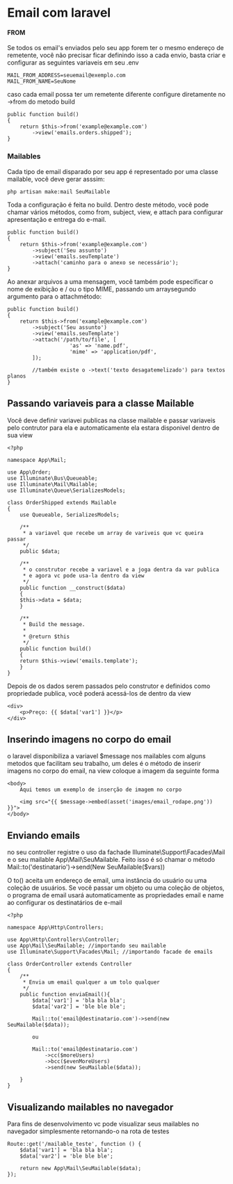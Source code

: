 # Email com laravel

#### FROM

Se todos os email's enviados pelo seu app forem ter o mesmo endereço de remetente, você não precisar ficar definindo isso a cada envio, basta criar e configurar as seguintes variaveis em seu .env

	MAIL_FROM_ADDRESS=seuemail@exemplo.com
	MAIL_FROM_NAME=SeuNome
	
caso cada email possa ter um remetente diferente configure diretamente no ->from do metodo build

	public function build()
	{
	    return $this->from('example@example.com')
			->view('emails.orders.shipped');
	}
	
### Mailables

Cada tipo de email disparado por seu app é representado por uma classe mailable, você deve gerar asssim:
	
	php artisan make:mail SeuMailable
	
Toda a configuração é feita no build. Dentro deste método, você pode chamar vários métodos, como from, subject, view, e attach para configurar apresentação e entrega do e-mail.

	public function build()
	{
	    return $this->from('example@example.com')
			->subject('Seu assunto')
			->view('emails.seuTemplate')
			->attach('caminho para o anexo se necessário');
	}
	
Ao anexar arquivos a uma mensagem, você também pode especificar o nome de exibição e / ou o tipo MIME, passando um arraysegundo argumento para o attachmétodo:

	public function build()
	{
	    return $this->from('example@example.com')
			->subject('Seu assunto')
			->view('emails.seuTemplate')
			->attach('/path/to/file', [
		                'as' => 'name.pdf',
		                'mime' => 'application/pdf',
			]);
			
			//também existe o ->text('texto desagatemelizado') para textos planos
	}
	
## Passando variaveis para a classe Mailable

Você deve definir variavei publicas na classe mailable e passar variaveis pelo contrutor para ela e automaticamente ela estara disponivel dentro de sua view
 
	<?php

	namespace App\Mail;

	use App\Order;
	use Illuminate\Bus\Queueable;
	use Illuminate\Mail\Mailable;
	use Illuminate\Queue\SerializesModels;

	class OrderShipped extends Mailable
	{
	    use Queueable, SerializesModels;

	    /**
	     * a variavel que recebe um array de variveis que vc queira 			passar
	     */
	    public $data;

	    /**
	     * o construtor recebe a variavel e a joga dentra da var publica
	     * e agora vc pode usa-la dentro da view
	     */
	    public function __construct($data)
	    {
		$this->data = $data;
	    }

	    /**
	     * Build the message.
	     *
	     * @return $this
	     */
	    public function build()
	    {
		return $this->view('emails.template');
	    }
	}
	
Depois de os dados serem passados pelo construtor e definidos como propriedade publica, você poderá acessá-los de dentro da view

	<div>
	    <p>Preço: {{ $data['var1'] }}</p>
	</div>
	
## Inserindo imagens no corpo do email

o laravel disponibiliza a variavel $message nos mailables com alguns metodos que facilitam seu trabalho, um deles é o método de inserir imagens no corpo do email, na view coloque a imagem da seguinte forma

	<body>
	    Aqui temos um exemplo de inserção de imagem no corpo
	    
	    <img src="{{ $message->embed(asset('images/email_rodape.png')) }}">
	</body>
	
## Enviando emails

no seu controller registre o uso da fachade Illuminate\Support\Facades\Mail e o seu mailable App\Mail\SeuMailable. Feito isso é só chamar o método Mail::to('destinatario')->send(New SeuMailable($vars))

O to() aceita um endereço de email, uma instância do usuário ou uma coleção de usuários. Se você passar um objeto ou uma coleção de objetos, o programa de email usará automaticamente as propriedades email e name ao configurar os destinatários de e-mail

	<?php

	namespace App\Http\Controllers;

	use App\Http\Controllers\Controller;
	use App\Mail\SeuMailable; //importando seu mailable
	use Illuminate\Support\Facades\Mail; //importando facade de emails

	class OrderController extends Controller
	{
	    /**
	     * Envia um email qualquer a um tolo qualquer
	     */
	    public function enviaEmail(){
			$data['var1'] = 'bla bla bla';
			$data['var2'] = 'ble ble ble';
			
			Mail::to('email@destinatario.com')->send(new SeuMailable($data));
			
			ou
			
			Mail::to('email@destinatario.com')
				->cc($moreUsers)
				->bcc($evenMoreUsers)
				->send(new SeuMailable($data));
			
	    }
	}

## Visualizando mailables no navegador

Para fins de desenvolvimento vc pode visualizar seus mailables no navegador simplesmente retornando-o na rota de testes

	Route::get('/mailable_teste', function () {
		$data['var1'] = 'bla bla bla';
		$data['var2'] = 'ble ble ble';

		return new App\Mail\SeuMailable($data);
	});


























